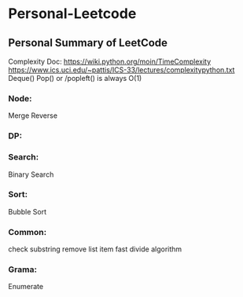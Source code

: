 # Personal-Leetcode
## Personal Summary of LeetCode

Complexity Doc: https://wiki.python.org/moin/TimeComplexity
https://www.ics.uci.edu/~pattis/ICS-33/lectures/complexitypython.txt
Deque() Pop() or /popleft() is always O(1)

### Node:
Merge 
Reverse

### DP:

### Search:
Binary Search

### Sort:
Bubble Sort

### Common:
check substring
remove list item
fast divide algorithm

### Grama:
Enumerate